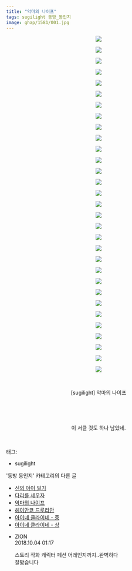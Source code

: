 ```yaml
---
title: "악마의 나이프"
tags: sugilight 동방_동인지
image: ghap/1581/001.jpg
---
```

<div class="article">
<p style="text-align: center; clear: none; float: none;"><img src="{{ site.nasurl }}/ghap/1581/001.jpg"/></p>
<p style="text-align: center; clear: none; float: none;"><img src="{{ site.nasurl }}/ghap/1581/002.jpg"/></p>
<p style="text-align: center; clear: none; float: none;"><img src="{{ site.nasurl }}/ghap/1581/003.jpg"/></p>
<p style="text-align: center; clear: none; float: none;"><img src="{{ site.nasurl }}/ghap/1581/004.jpg"/></p>
<p style="text-align: center; clear: none; float: none;"><img src="{{ site.nasurl }}/ghap/1581/005.jpg"/></p>
<p style="text-align: center; clear: none; float: none;"><img src="{{ site.nasurl }}/ghap/1581/006.jpg"/></p>
<p style="text-align: center; clear: none; float: none;"><img src="{{ site.nasurl }}/ghap/1581/007.jpg"/></p>
<p style="text-align: center; clear: none; float: none;"><img src="{{ site.nasurl }}/ghap/1581/008.jpg"/></p>
<p style="text-align: center; clear: none; float: none;"><img src="{{ site.nasurl }}/ghap/1581/009.jpg"/></p>
<p style="text-align: center; clear: none; float: none;"><img src="{{ site.nasurl }}/ghap/1581/010.jpg"/></p>
<p style="text-align: center; clear: none; float: none;"><img src="{{ site.nasurl }}/ghap/1581/011.jpg"/></p>
<p style="text-align: center; clear: none; float: none;"><img src="{{ site.nasurl }}/ghap/1581/012.jpg"/></p>
<p style="text-align: center; clear: none; float: none;"><img src="{{ site.nasurl }}/ghap/1581/013.jpg"/></p>
<p style="text-align: center; clear: none; float: none;"><img src="{{ site.nasurl }}/ghap/1581/014.jpg"/></p>
<p style="text-align: center; clear: none; float: none;"><img src="{{ site.nasurl }}/ghap/1581/015.jpg"/></p>
<p style="text-align: center; clear: none; float: none;"><img src="{{ site.nasurl }}/ghap/1581/016.jpg"/></p>
<p style="text-align: center; clear: none; float: none;"><img src="{{ site.nasurl }}/ghap/1581/017.jpg"/></p>
<p style="text-align: center; clear: none; float: none;"><img src="{{ site.nasurl }}/ghap/1581/018.jpg"/></p>
<p style="text-align: center; clear: none; float: none;"><img src="{{ site.nasurl }}/ghap/1581/019.jpg"/></p>
<p style="text-align: center; clear: none; float: none;"><img src="{{ site.nasurl }}/ghap/1581/020.jpg"/></p>
<p style="text-align: center; clear: none; float: none;"><img src="{{ site.nasurl }}/ghap/1581/021.jpg"/></p>
<p style="text-align: center; clear: none; float: none;"><img src="{{ site.nasurl }}/ghap/1581/022.jpg"/></p>
<p style="text-align: center; clear: none; float: none;"><img src="{{ site.nasurl }}/ghap/1581/023.jpg"/></p>
<p style="text-align: center; clear: none; float: none;"><img src="{{ site.nasurl }}/ghap/1581/024.jpg"/></p>
<p style="text-align: center; clear: none; float: none;"><img src="{{ site.nasurl }}/ghap/1581/025.jpg"/></p>
<p style="text-align: center; clear: none; float: none;"><img src="{{ site.nasurl }}/ghap/1581/026.jpg"/></p>
<p style="text-align: center; clear: none; float: none;"><img src="{{ site.nasurl }}/ghap/1581/027.jpg"/></p>
<p style="text-align: center; clear: none; float: none;"><img src="{{ site.nasurl }}/ghap/1581/028.jpg"/></p>
<p style="text-align: center; clear: none; float: none;"><img src="{{ site.nasurl }}/ghap/1581/029.jpg"/></p>
<p style="text-align: center; clear: none; float: none;"><img src="{{ site.nasurl }}/ghap/1581/030.jpg"/></p>
<p style="text-align: center; clear: none; float: none;"><img src="{{ site.nasurl }}/ghap/1581/031.jpg"/></p>
<p style="text-align: center; clear: none; float: none;"><br/></p>
<p style="text-align: center; clear: none; float: none;">[sugilight] 악마의 나이프</p>
<p style="text-align: center; clear: none; float: none;"><br/></p>
<p style="text-align: center; clear: none; float: none;"><br/></p>
<p style="text-align: center; clear: none; float: none;">이 서클 것도 하나 남았네.</p>
<p><br/></p>
</div><div class="tagTrail">
<p>태그: </p>
<ul>
<li>sugilight</li>
</ul>
</div><div class="another">
<p>'동방 동인지' 카테고리의 다른 글</p>
<ul>
<li><a href="/2016-08-15-ghap_1583">신의 아이 일기</a></li>
<li><a href="/2016-08-15-ghap_1582">다리를 세우자</a></li>
<li><a href="/2016-08-15-ghap_1581">악마의 나이프</a></li>
<li><a href="/2016-08-15-ghap_1580">헤이안쿄 드로리안</a></li>
<li><a href="/2016-08-15-ghap_1579">아이네 클라이네 - 중</a></li>
<li><a href="/2016-08-15-ghap_1578">아이네 클라이네 - 상</a></li>
</ul>
</div><div class="cb_module cb_fluid">
<div class="cb_wrt cb_profile">
<div class="comment">
<ul>
<li class="cb_thumb_off" id="comment15344615">
<div class="cb_comment_area">
<div class="cb_info_area">
<div class="cb_section">
<span class="cb_nick_name">ZION</span>
</div>
<div class="cb_section">
<span class="cb_date">2018.10.04 01:17 </span>
</div>
</div>
<div class="cb_dsc_comment">
<p class="cb_dsc">
											스토리 작화 캐릭터 페션 어레인지까지..완벽하다<br/>
잘봤습니다<br/>
</p>
</div>
</div></li>
</ul>
</div>
</div><!-- commentList close -->
</div>